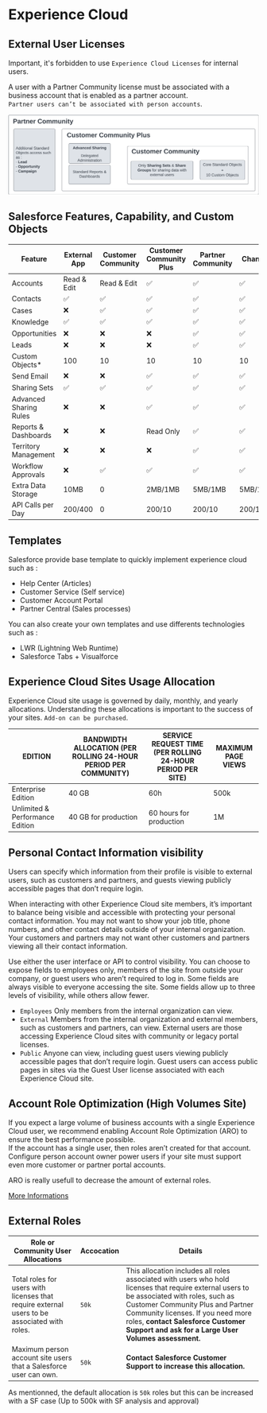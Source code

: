 # Experience Cloud

## External User Licenses
Important, it's forbidden to use `Experience Cloud Licenses` for internal users.

A user with a Partner Community license must be associated with a business account that is enabled as a partner account.\
`Partner users can’t be associated with person accounts`.


![Licenses](../../Images/ExperienceCloud_licence_1.png)

## Salesforce Features, Capability, and Custom Objects
|Feature| External App| Customer Community | Customer Community Plus | Partner Community | Channel |
|--|--|--|--|--|--|
| Accounts| Read & Edit| Read & Edit| ✅ | ✅ | ✅ |
| Contacts| ✅| ✅| ✅ | ✅ | ✅ |
| Cases|❌ | ✅| ✅ | ✅ |✅ |
| Knowledge | ✅| ✅| ✅ | ✅ | ✅ |
| Opportunities |❌|❌|❌| ✅ | ✅ |
| Leads|❌|❌|❌| ✅ | ✅ |
| Custom Objects*| 100| 10| 10| 10 | 10|
| Send Email| ❌|❌| ✅| ✅ | ✅ |
| Sharing Sets| ✅| ✅| ✅ | ✅ | ✅ |
| Advanced Sharing Rules |❌|❌| ✅| ✅ | ✅ |
| Reports & Dashboards |❌|❌| Read Only| ✅ | ✅ | ✅ |
| Territory Management|❌|❌|❌|✅|✅
| Workflow Approvals	|❌|✅|✅|✅|✅
| Extra Data Storage | 10MB | 0 | 2MB/1MB | 5MB/1MB | 5MB/1MB
| API Calls per Day | 200/400 | 0 | 200/10 | 200/10 | 200/10


## Templates
Salesforce provide base template to quickly implement experience cloud such as :
- Help Center (Articles)
- Customer Service (Self service)
- Customer Account Portal
- Partner Central (Sales processes)

You can also create your own templates and use differents technologies such as :
- LWR (Lightning Web Runtime)
- Salesforce Tabs + Visualforce

## Experience Cloud Sites Usage Allocation
Experience Cloud site usage is governed by daily, monthly, and yearly allocations. Understanding these allocations is important to the success of your sites. `Add-on can be purchased`.

| EDITION | BANDWIDTH ALLOCATION (PER ROLLING 24-HOUR PERIOD PER COMMUNITY) | SERVICE REQUEST TIME (PER ROLLING 24-HOUR PERIOD PER SITE) | MAXIMUM PAGE VIEWS |
|--|--|--|---|
| Enterprise Edition  | 40 GB | 60h| 500k|
| Unlimited & Performance Edition   | 40 GB for production| 60 hours for production| 1M|

## Personal Contact Information visibility
Users can specify which information from their profile is visible to external users, such as customers and partners, and guests viewing publicly accessible pages that don’t require login.

When interacting with other Experience Cloud site members, it’s important to balance being visible and accessible with protecting your personal contact information. You may not want to show your job title, phone numbers, and other contact details outside of your internal organization. Your customers and partners may not want other customers and partners viewing all their contact information.

Use either the user interface or API to control visibility. You can choose to expose fields to employees only, members of the site from outside your company, or guest users who aren’t required to log in. Some fields are always visible to everyone accessing the site. Some fields allow up to three levels of visibility, while others allow fewer.

- `Employees` Only members from the internal organization can view.
- `External` Members from the internal organization and external members, such as customers and partners, can view. External users are those accessing Experience Cloud sites with community or legacy portal licenses.
- `Public` Anyone can view, including guest users viewing publicly accessible pages that don’t require login. Guest users can access public pages in sites via the Guest User license associated with each Experience Cloud site.


## Account Role Optimization (High Volumes Site)
If you expect a large volume of business accounts with a single Experience Cloud user, we recommend enabling Account Role Optimization (ARO) to ensure the best performance possible.\
If the account has a single user, then roles aren’t created for that account. Configure person account owner power users if your site must support even more customer or partner portal accounts.

ARO is really usefull to decrease the amount of external roles.

[More Informations](https://www.learnexperiencecloud.com/article/Configure-Account-Role-Optimization-to-Help-You-Scale-Your-Experience-Cloud-Users)

## External Roles 
|Role or Community User Allocations | Accocation | Details
|--|--|--|
|Total roles for users with licenses that require external users to be associated with roles.| `50k` |	This allocation includes all roles associated with users who hold licenses that require external users to be associated with roles, such as Customer Community Plus and Partner Community licenses. If you need more roles, **contact Salesforce Customer Support and ask for a Large User Volumes assessment.**|
|Maximum person account site users that a Salesforce user can own.| `50k` |**Contact Salesforce Customer Support to increase this allocation.**

As mentionned, the default allocation is `50k` roles but this can be increased with a SF case (Up to 500k with SF analysis and approval)